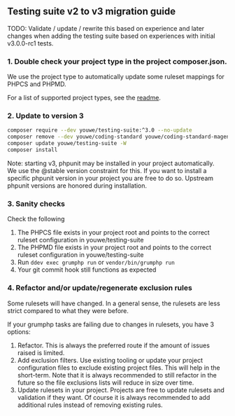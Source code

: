 ## Testing suite v2 to v3 migration guide
TODO: Validate / update / rewrite this based on experience and later changes when adding the testing suite
based on experiences with initial v3.0.0-rc1 tests.

### 1. Double check your project type in the project composer.json.
We use the project type to automatically update some ruleset mappings for PHPCS and PHPMD.

For a list of supported project types, see the [readme](./README.md).
### 2. Update to version 3
```bash
composer require --dev youwe/testing-suite:^3.0 --no-update
composer remove --dev youwe/coding-standard youwe/coding-standard-magento2 --no-update
composer update youwe/testing-suite -W
composer install
```

Note: starting v3, phpunit may be installed in your project automatically.\
We use the @stable version constraint for this. If you want to install a specific
phpunit version in your project you are free to do so. Upstream phpunit versions
are honored during installation.

### 3. Sanity checks
Check the following

1. The PHPCS file exists in your project root and points to the correct ruleset
configuration in youwe/testing-suite
2. The PHPMD file exists in your project root and points to the correct ruleset
configuration in youwe/testing-suite
3. Run `ddev exec grumphp run` or `vendor/bin/grumphp run`
4. Your git commit hook still functions as expected

### 4. Refactor and/or update/regenerate exclusion rules
Some rulesets will have changed. In a general sense, the rulesets are less
strict compared to what they were before.

If your grumphp tasks are failing due to changes in rulesets, you have 3 options:

1. Refactor. This is always the preferred route if the amount of issues raised
is limited.
2. Add exclusion filters. Use existing tooling or update your project configuration
files to exclude existing project files. This will help in the short-term. Note
that it is always recommended to still refactor in the future so the file
exclusions lists will reduce in size over time.
3. Update rulesets in your project. Projects are free to update rulesets and
validation if they want. Of course it is always recommended to add
additional rules instead of removing existing rules.
